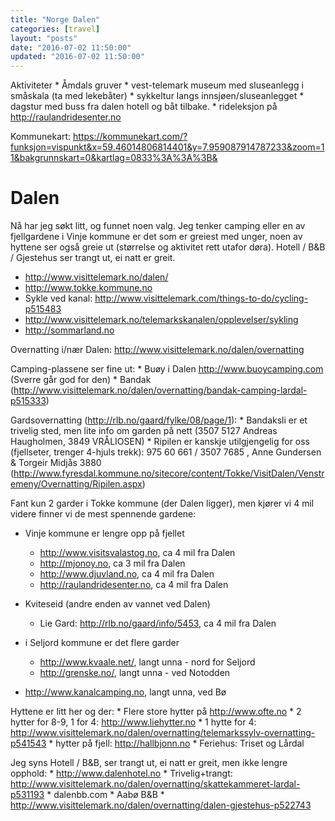 ```yaml
---
title: "Norge Dalen"
categories: [travel]
layout: "posts"
date: "2016-07-02 11:50:00"
updated: "2016-07-02 11:50:00"
---
```


Aktiviteter
    * Åmdals gruver
    * vest-telemark museum med sluseanlegg i småskala (ta med lekebåter)
    * sykkeltur langs innsjøen/sluseanlegget
    * dagstur med buss fra dalen hotell og båt tilbake.
    * rideleksjon på http://raulandridesenter.no


Kommunekart: https://kommunekart.com/?funksjon=vispunkt&x=59.46014806814401&y=7.959087914787233&zoom=11&bakgrunnskart=0&kartlag=0833%3A%3A%3B&

# Dalen

Nå har jeg søkt litt, og funnet noen valg. Jeg tenker camping eller en av fjellgardene i Vinje kommune er det som er greiest med unger, noen av hyttene ser også greie ut (størrelse og aktivitet rett utafor døra). Hotell / B&B / Gjestehus ser trangt ut, ei natt er greit.

*   http://www.visittelemark.no/dalen/
*   http://www.tokke.kommune.no
*   Sykle ved kanal: http://www.visittelemark.com/things-to-do/cycling-p515483
*   http://www.visittelemark.no/telemarkskanalen/opplevelser/sykling
*   http://sommarland.no

Overnatting i/nær Dalen: http://www.visittelemark.no/dalen/overnatting

Camping-plassene ser fine ut:
    *   Buøy i Dalen http://www.buoycamping.com (Sverre går god for den)
    *   Bandak (http://www.visittelemark.no/dalen/overnatting/bandak-camping-lardal-p515333)

Gardsovernatting (http://rlb.no/gaard/fylke/08/page/1):
    *   Bandaksli er et trivelig sted, men lite info om garden på nett (3507 5127 Andreas Haugholmen, 3849 VRÅLIOSEN)
    *   Ripilen er kanskje utilgjengelig for oss (fjellseter, trenger 4-hjuls trekk): 975 60 661 / 3507 7685 , Anne Gundersen & Torgeir Midjås 3880 (http://www.fyresdal.kommune.no/sitecore/content/Tokke/VisitDalen/Venstremeny/Overnatting/Ripilen.aspx)

Fant kun 2 garder i Tokke kommune (der Dalen ligger), men kjører vi 4 mil videre finner vi de mest spennende gardene:
*   Vinje kommune er lengre opp på fjellet
    *   http://www.visitsvalastog.no, ca 4 mil fra Dalen
    *   http://mjonoy.no, ca 3 mil fra Dalen
    *   http://www.djuvland.no, ca 4 mil fra Dalen
    *   http://raulandridesenter.no, ca 4 mil fra Dalen
*   Kviteseid (andre enden av vannet ved Dalen)
    *   Lie Gard: http://rlb.no/gaard/info/5453, ca 4 mil fra Dalen
*   i Seljord kommune er det flere garder
	*	http://www.kvaale.net/, langt unna - nord for Seljord
	*	http://grenske.no/, langt unna - ved Notodden

*	http://www.kanalcamping.no, langt unna, ved Bø


Hyttene er litt her og der:
    *   Flere store hytter på http://www.ofte.no
    *   2 hytter for 8-9, 1 for 4: http://www.liehytter.no
    *   1 hytte for 4: http://www.visittelemark.no/dalen/overnatting/telemarkssylv-overnatting-p541543
    *   hytter på fjell: http://hallbjonn.no
    *   Feriehus: Triset og Lårdal

Jeg syns Hotell / B&B, ser trangt ut, ei natt er greit, men ikke lengre opphold:
    *   http://www.dalenhotel.no
    *   Trivelig+trangt: http://www.visittelemark.no/dalen/overnatting/skattekammeret-lardal-p531193
    *   dalenbb.com
    *   Aabø B&B
    *   http://www.visittelemark.no/dalen/overnatting/dalen-gjestehus-p522743
